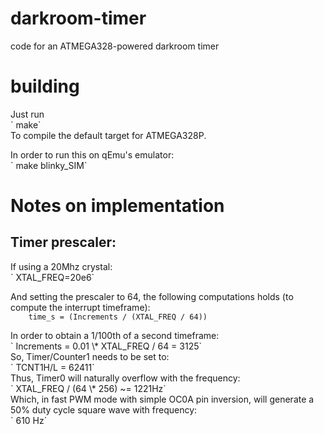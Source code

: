 # darkroom-timer

<p>code for an ATMEGA328-powered darkroom timer</p>

# building
<p>Just run<br>
`    make`
<br>
To compile the default target for ATMEGA328P.</p>

<p>In order to run this on qEmu's emulator:<br>
`    make blinky_SIM`
<br>
</p>

# Notes on implementation
## Timer prescaler:
<p>If using a 20Mhz crystal:<br>
`    XTAL_FREQ=20e6`

And setting the prescaler to 64, the following computations holds (to compute
the interrupt timeframe):<br>
`    time_s = (Increments / (XTAL_FREQ / 64))`
<br>
</p>
<p>In order to obtain a 1/100th of a second timeframe:<br>
`    Increments = 0.01 \* XTAL_FREQ / 64 = 3125`
<br>
So, Timer/Counter1 needs to be set to:<br>
`    TCNT1H/L = 62411`
<br>
Thus, Timer0 will naturally overflow with the frequency:<br>
`    XTAL_FREQ / (64 \* 256) ~= 1221Hz`
<br>
Which, in fast PWM mode with simple OC0A pin inversion, will generate a 50%
duty cycle square wave with frequency:<br>
`    610 Hz`
<br>
</p>
